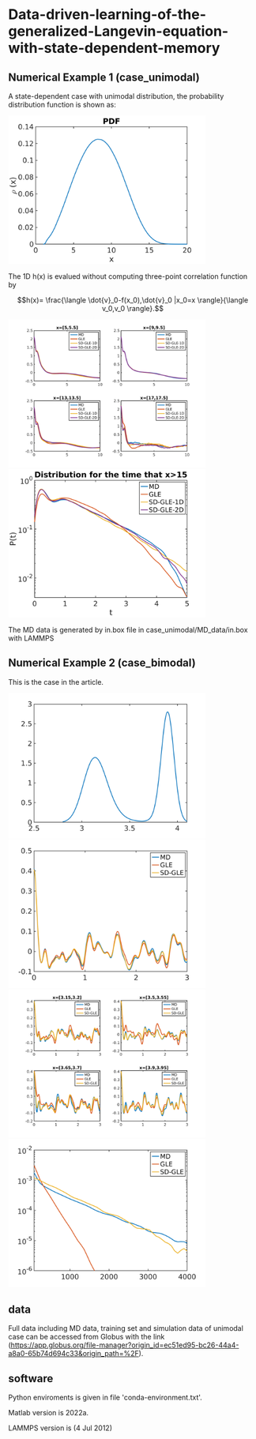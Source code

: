 # Data-driven-learning-of-the-generalized-Langevin-equation-with-state-dependent-memory

## Numerical Example 1 (case_unimodal)

A state-dependent case with unimodal distribution, the probability distribution function is shown as:

<img src="case_unimodal/fig/PDF.png" alt="drawing" width="400" />

The 1D h(x) is evalued without computing three-point correlation function by

```math
h(x)= \frac{\langle \dot{v}_0-f(x_0),\dot{v}_0 |x_0=x \rangle}{\langle v_0,v_0 \rangle}.
```

<img src="case_unimodal/fig/xcorr_vv.png" alt="drawing" width="400" />

<img src="case_unimodal/fig/tail.png" alt="drawing" width="400" />

The MD data is generated by in.box file in case_unimodal/MD_data/in.box with LAMMPS

## Numerical Example 2 (case_bimodal)
This is the case in the article.

<img src="case_bimodal/fig/PDF.png" alt="drawing" width="400" />

<img src="case_bimodal/fig/corr_vv.png" alt="drawing" width="400" />

<img src="case_bimodal/fig/xcorr_vv.png" alt="drawing" width="400" />

<img src="case_bimodal/fig/trates.png" alt="drawing" width="400" />

## data
Full data including MD data, training set and simulation data of unimodal case can be accessed from Globus with the link (https://app.globus.org/file-manager?origin_id=ec51ed95-bc26-44a4-a8a0-65b74d694c33&origin_path=%2F).


## software

Python enviroments is given in file 'conda-environment.txt'. 

Matlab version is 2022a. 

LAMMPS version is (4 Jul 2012)